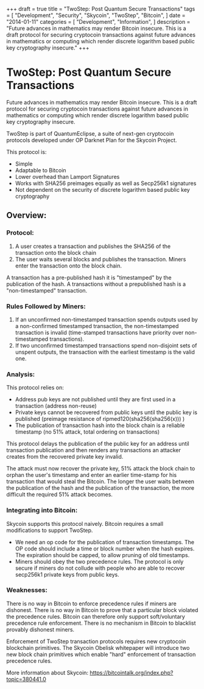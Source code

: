 +++
draft = true
title = "TwoStep: Post Quantum Secure Transactions"
tags = [
    "Development",
    "Security",
    "Skycoin",
    "TwoStep",
    "Bitcoin",
]
date = "2014-01-11"
categories = [
    "Development",
    "Information",
]
description = "Future advances in mathematics may render Bitcoin insecure. This is a draft protocol for securing cryptocoin transactions against future advances in mathematics or computing which render discrete logarithm based public key cryptography insecure."
+++
# TwoStep: Post Quantum Secure Transactions

Future advances in mathematics may render Bitcoin insecure. This is a draft protocol for securing cryptocoin transactions against future advances in mathematics or computing which render discrete logarithm based public key cryptography insecure.

TwoStep is part of QuantumEclipse, a suite of next-gen cryptocoin protocols developed under OP Darknet Plan for the Skycoin Project.

This protocol is:
- Simple
- Adaptable to Bitcoin
- Lower overhead than Lamport Signatures
- Works with SHA256 preimages equally as well as Secp256k1 signatures
- Not dependent on the security of discrete logarithm based public key cryptography

## Overview:

### Protocol:
1) A user creates a transaction and publishes the SHA256 of the transaction onto the block chain
2) The user waits several blocks and publishes the transaction. Miners enter the transaction onto the block chain.

A transaction has a pre-published hash it is "timestamped" by the publication of the hash. A transactions without a prepublished hash is a "non-timestamped" transaction.

### Rules Followed by Miners:
1) If an unconfirmed non-timestamped transaction spends outputs used by a non-confirmed timestamped transaction, the non-timestamped transaction is invalid (time-stamped transactions have priority over non-timestamped transactions).
2) If two unconfirmed timestamped transactions spend non-disjoint sets of unspent outputs, the transaction with the earliest timestamp is the valid one.

### Analysis:

This protocol relies on:
- Address pub keys are not published until they are first used in a transaction (address non-reuse)
- Private keys cannot be recovered from public keys until the public key is published (preimage resistance of ripmed120(sha256(sha256(x))) )
- The publication of transaction hash into the block chain is a reliable timestamp (no 51% attack, total ordering on transactions)

This protocol delays the publication of the public key for an address until transaction publication and then renders any transactions an attacker creates from the recovered private key invalid.

The attack must now recover the private key, 51% attack the block chain to orphan the user's timestamp and enter an earlier time-stamp for his transaction that would steal the Bitcoin. The longer the user waits between the publication of the hash and the publication of the transaction, the more difficult the required 51% attack becomes.

### Integrating into Bitcoin:

Skycoin supports this protocol naively. Bitcoin requires a small modifications to support TwoStep.

- We need an op code for the publication of transaction timestamps. The OP code should include a time or block number when the hash expires. The expiration should be capped, to allow pruning of old timestamps.
- Miners should obey the two precedence rules. The protocol is only secure if miners do not collude with people who are able to recover secp256k1 private keys from public keys.

### Weaknesses:

There is no way in Bitcoin to enforce precedence rules if miners are dishonest. There is no way in Bitcoin to prove that a particular block violated the precedence rules. Bitcoin can therefore only support soft/voluntary precedence rule enforcement. There is no mechanism in Bitcoin to blacklist provably dishonest miners.

Enforcement of TwoStep transaction protocols requires new cryptocoin blockchain primitives. The Skycoin Obelisk whitepaper will introduce two new block chain primitives which enable "hard" enforcement of transaction precedence rules.

More information about Skycoin: https://bitcointalk.org/index.php?topic=380441.0
